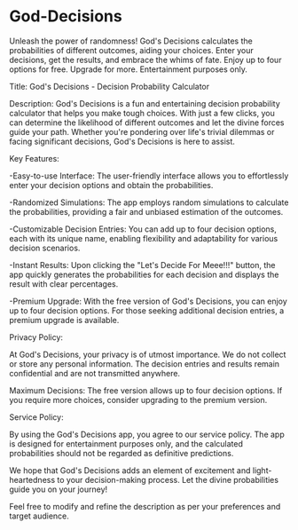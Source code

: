 # God-Decisions
Unleash the power of randomness! God's Decisions calculates the probabilities of different outcomes, aiding your choices. Enter your decisions, get the results, and embrace the whims of fate. Enjoy up to four options for free. Upgrade for more. Entertainment purposes only.


Title: God's Decisions - Decision Probability Calculator


Description:
God's Decisions is a fun and entertaining decision probability calculator that helps you make tough choices. With just a few clicks, you can determine the likelihood of different outcomes and let the divine forces guide your path. Whether you're pondering over life's trivial dilemmas or facing significant decisions, God's Decisions is here to assist.


Key Features:

-Easy-to-use Interface: The user-friendly interface allows you to effortlessly enter your decision options and obtain the probabilities.

-Randomized Simulations: The app employs random simulations to calculate the probabilities, providing a fair and unbiased estimation of the outcomes.

-Customizable Decision Entries: You can add up to four decision options, each with its unique name, enabling flexibility and adaptability for various decision scenarios.

-Instant Results: Upon clicking the "Let's Decide For Meee!!!" button, the app quickly generates the probabilities for each decision and displays the result with clear percentages.

-Premium Upgrade: With the free version of God's Decisions, you can enjoy up to four decision options. For those seeking additional decision entries, a premium upgrade is available.


Privacy Policy:

At God's Decisions, your privacy is of utmost importance. We do not collect or store any personal information. The decision entries and results remain confidential and are not transmitted anywhere.

Maximum Decisions: The free version allows up to four decision options. If you require more choices, consider upgrading to the premium version.

Service Policy:

By using the God's Decisions app, you agree to our service policy. The app is designed for entertainment purposes only, and the calculated probabilities should not be regarded as definitive predictions.

We hope that God's Decisions adds an element of excitement and light-heartedness to your decision-making process. Let the divine probabilities guide you on your journey!



Feel free to modify and refine the description as per your preferences and target audience.
